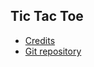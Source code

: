 ## Tic Tac Toe
- [Credits](https://medium.com/@canankorkut1/how-to-create-a-tic-tac-toe-with-html-css-and-javascript-10a25fddd356)
- [Git repository](https://github.com/NawillSchool/tic-tac-toe)
